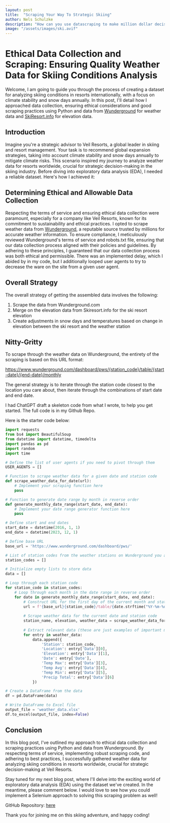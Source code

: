 ```yaml
---
layout: post
title:  "Scraping Your Way To Strategic Skiing"
author: Nels Schulzke
description: "How can you use datascraping to make million dollar decisions and hedge against external factors that jeopardize revenue? Learn how below"
image: "/assets/images/ski.avif"
---
```

# Ethical Data Collection and Scraping: Ensuring Quality Weather Data for Skiing Conditions Analysis

Welcome, I am going to guide you through the process of creating a dataset for analyzing skiing conditions in resorts internationally, with a focus on climate stability and snow days annually. In this post, I'll detail how I approached data collection, ensuring ethical considerations and good scraping practices using Python and data from [Wunderground](https://www.wunderground.com) for weather data and [SkiResort.info](https://www.skiresort.info) for elevation data.

## Introduction

Imagine you're a strategic advisor to Veil Resorts, a global leader in skiing and resort management. Your task is to recommend global expansion strategies, taking into account climate stability and snow days annually to mitigate climate risks. This scenario inspired my journey to analyze weather data for resorts worldwide, crucial for strategic decision-making in the skiing industry. Before diving into exploratory data analysis (EDA), I needed a reliable dataset. Here's how I achieved it:

## Determining Ethical and Allowable Data Collection

Respecting the terms of service and ensuring ethical data collection were paramount, especially for a company like Veil Resorts, known for its commitment to sustainability and ethical practices. I opted to scrape weather data from [Wunderground](https://www.wunderground.com), a reputable source trusted by millions for accurate weather information. To ensure compliance, I meticulously reviewed Wunderground's terms of service and robots.txt file, ensuring that our data collection process aligned with their policies and guidelines. By adhering to these principles, I guaranteed that our data collection process was both ethical and permissible. There was an implemented delay, which I abided by in my code, but I additionally looped user agents to try to decrease the ware on the site from a given user agent.

## Overall Strategy
The overall strategy of getting the assembled data involves the following:
1. Scrape the data from Wunderground.com
2. Merge on the elevation data from Skiresort.info for the ski resort elevation
3. Create adjustments in snow days and temperatures based on change in elevation between the ski resort and the weather station

## Nitty-Gritty
To scrape through the weather data on Wunderground, the entirety of the scraping is based on this URL format: 

https://www.wunderground.com/dashboard/pws/{station_code}/table/{start-date}/{end-date}/monthly

The general strategy is to iterate through the station code closest to the location you care about, then iterate through the combinations of start date and end date.

I had ChatGPT draft a skeleton code from what I wrote, to help you get started. The full code is in my Github Repo. 

Here is the starter code below:

```python
import requests
from bs4 import BeautifulSoup
from datetime import datetime, timedelta
import pandas as pd
import random
import time

# Define the list of user agents if you need to pivot through them
USER_AGENTS = []

# Function to scrape weather data for a given date and station code
def scrape_weather_data_for_date(url):
    # Implement your scraping function here
    pass

# Function to generate date range by month in reverse order
def generate_monthly_date_range(start_date, end_date):
    # Implement your date range generator function here
    pass

# Define start and end dates
start_date = datetime(2016, 1, 1)
end_date = datetime(2023, 12, 1)

# Define base URL
base_url = 'https://www.wunderground.com/dashboard/pws/'

# List of station codes from the weather stations on Wunderground you are interested in
station_codes = []

# Initialize empty lists to store data
data = []

# Loop through each station code
for station_code in station_codes:
    # Loop through each month in the date range in reverse order
    for date in generate_monthly_date_range(start_date, end_date):
        # Construct URL for the first day of the current month and station code
        url = f'{base_url}{station_code}/table/{date.strftime("%Y-%m-%d")}/{date.strftime("%Y-%m-%d")}/monthly'
        
        # Scrape weather data for the current date and station code
        station_name, elevation, weather_data = scrape_weather_data_for_date(url)
        
        # Extract relevant data (these are just examples of important metrics below)
        for entry in weather_data:
            data.append({
                'Station': station_code,
                'Location': entry['Data'][0],
                'Elevation': entry['Data'][1],
                'Date': entry['Date'],
                'Temp Max': entry['Data'][3],
                'Temp Avg': entry['Data'][4],
                'Temp Min': entry['Data'][5],
                'Precip Total': entry['Data'][6]
            })

# Create a DataFrame from the data
df = pd.DataFrame(data)

# Write DataFrame to Excel file
output_file = 'weather_data.xlsx'
df.to_excel(output_file, index=False)
```
## Conclusion
In this blog post, I've outlined my approach to ethical data collection and scraping practices using Python and data from Wunderground. By respecting terms of service, implementing robust scraping code, and adhering to best practices, I successfully gathered weather data for analyzing skiing conditions in resorts worldwide, crucial for strategic decision-making at Veil Resorts.

Stay tuned for my next blog post, where I'll delve into the exciting world of exploratory data analysis (EDA) using the dataset we've created. In the meantime, please comment below. I would love to see how you could implement a Selenium approach to solving this scraping problem as well!

GitHub Repository: [here](https://github.com/nkschulzk/webscraping-project)

Thank you for joining me on this skiing adventure, and happy coding!
